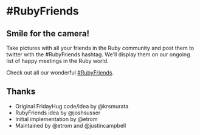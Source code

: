 # #RubyFriends

## Smile for the camera!

Take pictures with all your friends in the Ruby community and post them to twitter with the #RubyFriends hashtag. We'll display them on our ongoing list of happy meetings in the Ruby world.

Check out all our wonderful [#RubyFriends](http://www.rubyfriends.com).

## Thanks

* Original FridayHug code/idea by @krsmurata
* RubyFriends idea by @joshsusser
* Initial implementation by @etrom
* Maintained by @etrom and @justincampbell

